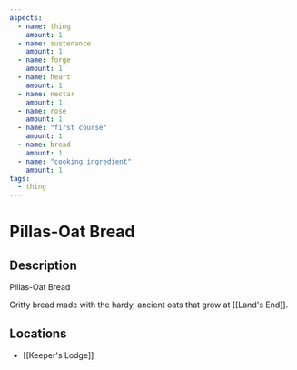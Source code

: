 ```yaml
---
aspects:
  - name: thing
    amount: 1
  - name: sustenance
    amount: 1
  - name: forge
    amount: 1
  - name: heart
    amount: 1
  - name: nectar
    amount: 1
  - name: rose
    amount: 1
  - name: "first course"
    amount: 1
  - name: bread
    amount: 1
  - name: "cooking ingredient"
    amount: 1
tags:
  - thing
---
```


# Pillas-Oat Bread

## Description
Pillas-Oat Bread

Gritty bread made with the hardy, ancient oats that grow at [[Land's End]].
## Locations
- [[Keeper's Lodge]]